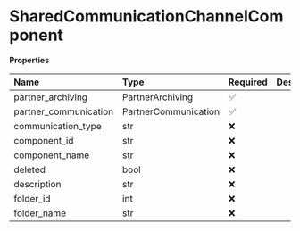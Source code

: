 # SharedCommunicationChannelComponent

**Properties**

| Name                  | Type                 | Required | Description |
| :-------------------- | :------------------- | :------- | :---------- |
| partner_archiving     | PartnerArchiving     | ✅       |             |
| partner_communication | PartnerCommunication | ✅       |             |
| communication_type    | str                  | ❌       |             |
| component_id          | str                  | ❌       |             |
| component_name        | str                  | ❌       |             |
| deleted               | bool                 | ❌       |             |
| description           | str                  | ❌       |             |
| folder_id             | int                  | ❌       |             |
| folder_name           | str                  | ❌       |             |

